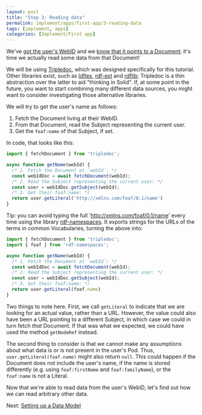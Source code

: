 ```yaml
---
layout: post
title: "Step 3: Reading data"
permalink: implement/apps/first-app/3-reading-data
tags: [implement, apps]
categories: [Implement/First app]
---
```


We've [got the user's WebID](1-authentication) and we [know that it points to a
Document](2-understanding-solid); it's time we actually read some data from that Document!

We will be using [Tripledoc](https://vincenttunru.gitlab.io/tripledoc/), which was designed
specifically for this tutorial. Other libraries exist, such as
[ldflex](https://www.npmjs.com/package/ldflex), [rdf-ext](https://www.npmjs.com/package/rdf-ext) and
[rdflib](https://www.npmjs.com/package/rdflib); Tripledoc is a thin abstraction over the latter to
aid "thinking in Solid". If, at some point in the future, you want to start combining many different
data sources, you might want to consider investigating those alternative libraries.

We will try to get the user's name as follows:

1. Fetch the Document living at their WebID.
2. From that Document, read the Subject representing the current user.
3. Get the `foaf:name` of that Subject, if set.

In code, that looks like this:

```typescript
import { fetchDocument } from 'tripledoc';

async function getName(webId) {
  /* 1. Fetch the Document at `webId`: */
  const webIdDoc = await fetchDocument(webId);
  /* 2. Read the Subject representing the current user: */
  const user = webIdDoc.getSubject(webId);
  /* 3. Get their foaf:name: */
  return user.getLiteral('http://xmlns.com/foaf/0.1/name')
}
```

Tip: you can avoid typing the full 'http://xmlns.com/foaf/0.1/name' every time using the library
[rdf-namespaces](https://www.npmjs.com/package/rdf-namespaces). It exports strings for the URLs of
the terms in common Vocabularies, turning the above into:

```typescript
import { fetchDocument } from 'tripledoc';
import { foaf } from 'rdf-namespaces';

async function getName(webId) {
  /* 1. Fetch the Document at `webId`: */
  const webIdDoc = await fetchDocument(webId);
  /* 2. Read the Subject representing the current user: */
  const user = webIdDoc.getSubject(webId);
  /* 3. Get their foaf:name: */
  return user.getLiteral(foaf.name)
}
```

Two things to note here. First, we call `getLiteral` to indicate that we are looking for an actual
value, rather than a URL. However, the value could also have been a URL pointing to a different
Subject, in which case we could in turn fetch _that_ Document. If that was what we expected, we
could have used the method `getNodeRef` instead.

The second thing to consider is that we cannot make any assumptions about what data is or is not
present in the user's Pod. Thus, `user.getLiteral(foaf.name)` might also return `null`. This
could happen if the Document does not include the user's name, if the name is stored differently
(e.g. using `foaf:firstName` and `foaf:familyName`), or the `foaf:name` is not a Literal.

Now that we're able to read data from the user's WebID, let's find out how we can read arbitrary
other data.

Next: [Setting up a Data Model](4-data-model)

